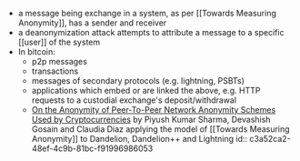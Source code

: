 - a message being exchange in a system, as per [[Towards Measuring Anonymity]], has a sender and receiver
- a deanonymization attack attempts to attribute a message to a specific [[user]] of the system
- In bitcoin:
	- p2p messages
	- transactions
	- messages of secondary protocols (e.g. lightning, PSBTs)
	- applications which embed or are linked the above, e.g. HTTP requests to a custodial exchange's deposit/withdrawal
	- [On the Anonymity of Peer-To-Peer Network Anonymity Schemes Used by Cryptocurrencies](https://pure.mpg.de/rest/items/item_3500837/component/file_3500838/content) by Piyush Kumar Sharma, Devashish Gosain and Claudia Diaz applying the model of [[Towards Measuring Anonymity]] to Dandelion, Dandelion++ and Lightning
	  id:: c3a52ca2-48ef-4c9b-81bc-f91996986053